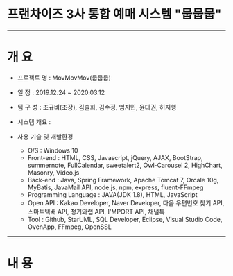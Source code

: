 #  프랜차이즈 3사 통합 예매 시스템 "뭅뭅뭅"
-----

# 개   요
* 프로젝트 명 : MovMovMov(뭅뭅뭅)

* 일   정 : 2019.12.24 ~ 2020.03.12

* 팀 구 성 : 조규비(조장), 김솔희, 김수정, 엄지민, 윤대권, 허지행

* 시스템 개요 : 

* 사용 기술 및 개발환경
   - O/S : Windows 10 
   - Front-end : HTML, CSS, Javascript, jQuery, AJAX, BootStrap, summernote, FullCalendar, sweetalert2, 
   Owl-Carousel 2, HighChart, Masonry, Video.js
   - Back-end : Java, Spring Framework, Apache Tomcat 7, Orcale 10g, MyBatis, JavaMail API, node.js, npm, express, fluent-FFmpeg  
   - Programming Language : JAVA(JDK 1.8), HTML, JavaScript 
   - Open API : Kakao Developer, Naver Developer, 다음 우편번호 찾기 API, 스마트택배 API, 청기와랩 API, 
   I'MPORT API, 채널톡
   - Tool : Github, StarUML, SQL Developer, Eclipse, Visual Studio Code, OvenApp, FFmpeg, OpenSSL 
    
-----
# 내  용
